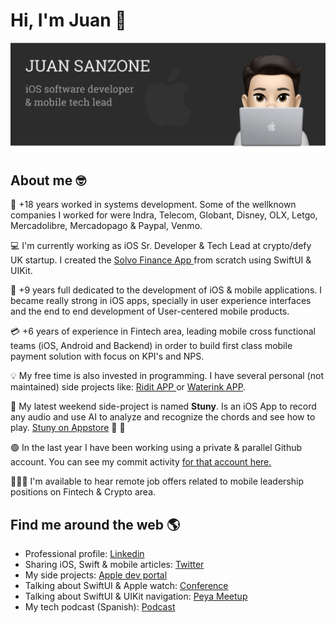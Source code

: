 # Hi, I'm Juan 👋

<img src="https://raw.githubusercontent.com/juansanzone/juansanzone/master/header.png" alt="banner that says Juan Sanzone - iOS developer, tech lead">

## About me 🤓

🏢 +18 years worked in systems development. Some of the wellknown companies I worked for were Indra, Telecom, Globant, Disney, OLX, Letgo, Mercadolibre, Mercadopago & Paypal, Venmo.

💻 I'm currently working as iOS Sr. Developer & Tech Lead at crypto/defy UK startup. I created the <a href="https://apps.apple.com/us/app/solvo/id1644707528"> Solvo Finance App </a> from scratch using SwiftUI & UIKit.

📱 +9 years full dedicated to the development of iOS & mobile applications. I became really strong in iOS apps, specially in user experience interfaces and the end to end development of User-centered mobile products.

💳 +6 years of experience in Fintech area, leading mobile cross functional teams (iOS, Android and Backend) in order to build first class mobile payment solution with focus on KPI's and NPS.

💡 My free time is also invested in programming. I have several personal (not maintained) side projects like:  <a href="https://apps.apple.com/us/app/ridit/id1442148798?l=es"> Ridit APP </a> or  <a href="https://apps.apple.com/us/app/waterink/id1250941742">Waterink APP</a>.

🎸 My latest weekend side-project is named **Stuny**. Is an iOS App to record any audio and use AI to analyze and recognize the chords and see how to play.  <a href="https://apple.co/3HM88Pv">Stuny on Appstore</a> 🎹 🎸

🟢 In the last year I have been working using a private & parallel Github account. You can see my commit activity <a href="https://github.com/sanzonejuan">for that account here.</a>

👨🏻‍💻 I'm available to hear remote job offers related to mobile leadership positions on Fintech & Crypto area.

## Find me around the web 🌎 

- Professional profile: <a href="https://www.linkedin.com/in/juansanzone/">Linkedin</a>
- Sharing iOS, Swift & mobile articles: <a href="https://www.twitter.com/johnsanzo">Twitter</a>
- My side projects: <a href="https://apps.apple.com/us/developer/juan-sanzone/id1217039561">Apple dev portal</a>
- Talking about SwiftUI & Apple watch: <a href="https://www.youtube.com/watch?v=Fl4h2QV2fM4">Conference</a>
- Talking about SwiftUI & UIKit navigation: <a href="https://twitter.com/PeYaTech/status/1526689325898866688?s=20&t=oOOR_yEY1A0oMzkn6gofDw">Peya Meetup</a>
- My tech podcast (Spanish): <a href="https://anchor.fm/techbros">Podcast</a> 

<!--
**juansanzone/juansanzone** is a ✨ _special_ ✨ repository because its `README.md` (this file) appears on your GitHub profile.

Here are some ideas to get you started:

- 🔭 I’m currently working on ...
- 🌱 I’m currently learning ...
- 👯 I’m looking to collaborate on ...
- 🤔 I’m looking for help with ...
- 💬 Ask me about ...
- 📫 How to reach me: ...
- 😄 Pronouns: ...
- ⚡ Fun fact: ...
-->
